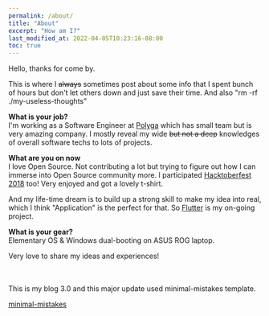 ```yaml
---
permalink: /about/
title: "About"
excerpt: "How am I?"
last_modified_at: 2022-04-05T10:23:16-08:00
toc: true
---
```


<script async defer src="https://buttons.github.io/buttons.js"></script>

Hello, thanks for come by.

This is where I <s>always</s> sometimes post about some info that I spent bunch of hours but don't let others down and just save their time. And also "rm -rf ./my-useless-thoughts"

**What is your job?**<br/>
I'm working as a Software Engineer at [Polyga](https://www.polyga.com) which has small team but is very amazing company. I mostly reveal my wide <s>but not a deep</s> knowledges of overall software techs to lots of projects.

**What are you on now**<br/>
I love Open Source. Not contributing a lot but trying to figure out how I can immerse into Open Source community more. I participated [Hacktoberfest 2018](https://hacktoberfest.digitalocean.com) too! Very enjoyed and got a lovely t-shirt.

And my life-time dream is to build up a strong skill to make my idea into real, which I think "Application" is the perfect for that. So [Flutter](https://github.com/flutter/flutter) is my on-going project.

**What is your gear?**<br/>
Elementary OS & Windows dual-booting on ASUS ROG laptop.

Very love to share my ideas and experiences!


<br/>
<br/>This is my blog 3.0 and this major update used minimal-mistakes template.
<p class="github-button-container">
<a class="github-button" href="https://github.com/mmistakes/minimal-mistakes" data-size="large" data-show-count="true">minimal-mistakes</a>
</p>